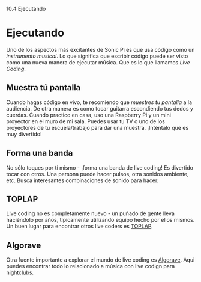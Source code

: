 10.4 Ejecutando

# Ejecutando

Uno de los aspectos más excitantes de Sonic Pi es que usa código como un 
*instrumento musical*. Lo que significa que escribir código puede ser visto 
como una nueva manera de ejecutar música.
Que es lo que llamamos *Live Coding*.

## Muestra tú pantalla

Cuando hagas código en vivo, te recomiendo que *muestres tu pantalla* a la
audiencia. De otra manera es como tocar guitarra escondiendo tus dedos y
cuerdas. Cuando practico en casa, uso una Raspberry Pi y un mini proyector
en el muro de mi sala. Puedes usar tu TV o uno de los proyectores de tu 
escuela/trabajo para dar una muestra.
¡Inténtalo que es muy divertido!

## Forma una banda

No sólo toques por tí mismo -  ¡forma una banda de live coding! Es divertido 
tocar con otros. Una persona puede hacer pulsos, otra sonidos ambiente, etc.
Busca interesantes combinaciones de sonido para hacer.

## TOPLAP 

Live coding no es completamente nuevo - un puñado de gente lleva haciéndolo
por años, típicamente utilizando equipo hecho por ellos mismos. Un buen lugar
para encontrar otros live coders es [TOPLAP](http://toplap.org).

## Algorave

Otra fuente importante a explorar el mundo de live coding es 
[Algorave](http://algorave.com). Aqui puedes encontrar todo lo relacionado a 
música con live codign para nightclubs.
